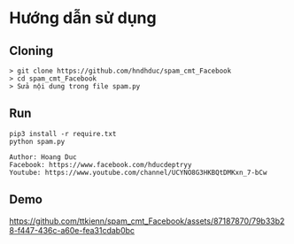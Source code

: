 # Hướng dẫn sử dụng 

## Cloning
```
> git clone https://github.com/hndhduc/spam_cmt_Facebook
> cd spam_cmt_Facebook
> Sửa nội dung trong file spam.py
```



## Run
```
pip3 install -r require.txt
python spam.py
```
```
Author: Hoang Duc
Facebook: https://www.facebook.com/hducdeptryy
Youtube: https://www.youtube.com/channel/UCYNO8G3HKBQtDMKxn_7-bCw
```
## Demo

https://github.com/ttkienn/spam_cmt_Facebook/assets/87187870/79b33b28-f447-436c-a60e-fea31cdab0bc
